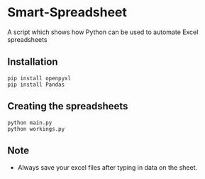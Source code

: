 # Smart-Spreadsheet
A script which shows how Python can be used to automate Excel spreadsheets

## Installation
```
pip install openpyxl
pip install Pandas
```

## Creating the spreadsheets
```
python main.py
python workings.py
```

## Note
*   Always save your excel files after typing in data on the sheet.




